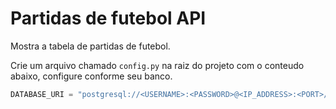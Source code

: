 # Partidas de futebol API

Mostra a tabela de partidas de futebol.




Crie um arquivo chamado `config.py` na raiz do projeto com o conteudo abaixo, configure conforme seu banco.
```python
DATABASE_URI = "postgresql://<USERNAME>:<PASSWORD>@<IP_ADDRESS>:<PORT>/<DATABASE_NAME>"
```